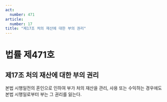 ```yaml
---
act:
  number: 471
article:
  number: 17
title: "제17조 처의 재산에 대한 부의 권리"
---
```


# 법률 제471호

## 제17조 처의 재산에 대한 부의 권리

본법 시행일전의 혼인으로 인하여 부가 처의 재산을 관리, 사용 또는 수익하는 경우에도 본법 시행일로부터 부는 그 권리를 잃는다.
